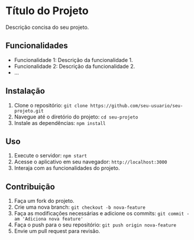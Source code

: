 # Título do Projeto

Descrição concisa do seu projeto.

## Funcionalidades

- Funcionalidade 1: Descrição da funcionalidade 1.
- Funcionalidade 2: Descrição da funcionalidade 2.
- ...

## Instalação

1. Clone o repositório: `git clone https://github.com/seu-usuario/seu-projeto.git`
2. Navegue até o diretório do projeto: `cd seu-projeto`
3. Instale as dependências: `npm install`

## Uso

1. Execute o servidor: `npm start`
2. Acesse o aplicativo em seu navegador: `http://localhost:3000`
3. Interaja com as funcionalidades do projeto.

## Contribuição

1. Faça um fork do projeto.
2. Crie uma nova branch: `git checkout -b nova-feature`
3. Faça as modificações necessárias e adicione os commits: `git commit -am 'Adiciona nova feature'`
4. Faça o push para o seu repositório: `git push origin nova-feature`
5. Envie um pull request para revisão.






